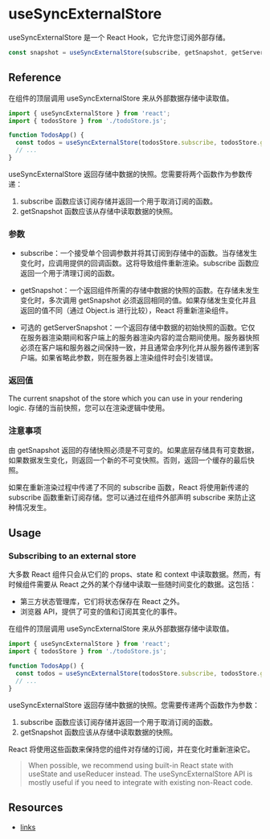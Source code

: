 # useSyncExternalStore
useSyncExternalStore 是一个 React Hook，它允许您订阅外部存储。
```js
const snapshot = useSyncExternalStore(subscribe, getSnapshot, getServerSnapshot?)
```
## Reference 
在组件的顶层调用 useSyncExternalStore 来从外部数据存储中读取值。
```js
import { useSyncExternalStore } from 'react';
import { todosStore } from './todoStore.js';

function TodosApp() {
  const todos = useSyncExternalStore(todosStore.subscribe, todosStore.getSnapshot);
  // ...
}
```
useSyncExternalStore 返回存储中数据的快照。您需要将两个函数作为参数传递：

1. subscribe 函数应该订阅存储并返回一个用于取消订阅的函数。
2. getSnapshot 函数应该从存储中读取数据的快照。
### 参数
- subscribe：一个接受单个回调参数并将其订阅到存储中的函数。当存储发生变化时，应调用提供的回调函数。这将导致组件重新渲染。subscribe 函数应返回一个用于清理订阅的函数。

- getSnapshot：一个返回组件所需的存储中数据的快照的函数。在存储未发生变化时，多次调用 getSnapshot 必须返回相同的值。如果存储发生变化并且返回的值不同（通过 Object.is 进行比较），React 将重新渲染组件。

- 可选的 getServerSnapshot：一个返回存储中数据的初始快照的函数。它仅在服务器渲染期间和客户端上的服务器渲染内容的混合期间使用。服务器快照必须在客户端和服务器之间保持一致，并且通常会序列化并从服务器传递到客户端。如果省略此参数，则在服务器上渲染组件时会引发错误。
 ### 返回值  
The current snapshot of the store which you can use in your rendering logic.
存储的当前快照，您可以在渲染逻辑中使用。

### 注意事项
由 getSnapshot 返回的存储快照必须是不可变的。如果底层存储具有可变数据，如果数据发生变化，则返回一个新的不可变快照。否则，返回一个缓存的最后快照。

如果在重新渲染过程中传递了不同的 subscribe 函数，React 将使用新传递的 subscribe 函数重新订阅存储。您可以通过在组件外部声明 subscribe 来防止这种情况发生。
## Usage 
### Subscribing to an external store 
大多数 React 组件只会从它们的 props、state 和 context 中读取数据。然而，有时候组件需要从 React 之外的某个存储中读取一些随时间变化的数据。这包括：

- 第三方状态管理库，它们将状态保存在 React 之外。
- 浏览器 API，提供了可变的值和订阅其变化的事件。

在组件的顶层调用 useSyncExternalStore 来从外部数据存储中读取值。
```js
import { useSyncExternalStore } from 'react';
import { todosStore } from './todoStore.js';

function TodosApp() {
  const todos = useSyncExternalStore(todosStore.subscribe, todosStore.getSnapshot);
  // ...
}
```

useSyncExternalStore 返回存储中数据的快照。您需要传递两个函数作为参数：

1. subscribe 函数应该订阅存储并返回一个用于取消订阅的函数。
2. getSnapshot 函数应该从存储中读取数据的快照。

React 将使用这些函数来保持您的组件对存储的订阅，并在变化时重新渲染它。

> When possible, we recommend using built-in React state with useState and useReducer instead. The useSyncExternalStore API is mostly useful if you need to integrate with existing non-React code.

## Resources

- [links](https://react.dev/reference/react/useSyncExternalStore)
